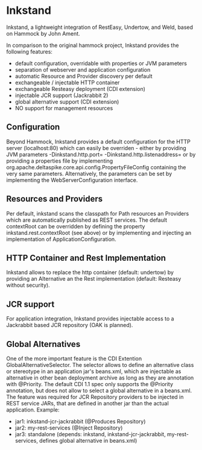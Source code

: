 Inkstand
=======

Inkstand, a lightweight integration of RestEasy, Undertow, and Weld, based on Hammock by John Ament.

In comparison to the original hammock project, Inkstand provides the following features:
- default configuration, overridable with properties or JVM parameters
- separation of webserver and application configuration
- automatic Resource and Provider discovery per default
- exchangeable / injectable HTTP container 
- exchangeable Resteasy deployment (CDI extension)
- injectable JCR support (Jackrabbit 2)
- global alternative support (CDI extension)
- NO support for management resources

Configuration
-------------
Beyond Hammock, Inkstand provides a default configuration for the HTTP server (localhost:80) which can 
easily be overriden - either by providing JVM parameters
-Dinkstand.http.port=
-Dinkstand.http.listenaddress=
or by providing a properties file by implementing org.apache.deltaspike.core.api.config.PropertyFileConfig containing
the very same parameters. Alternatively, the parameters can be set by implementing the WebServerConfiguration interface.

Resources and Providers
-----------------------
Per default, inkstand scans the classpath for Path resources an Providers which are automatically published as REST
services. The default contextRoot can be overridden by defining the property inkstand.rest.contextRoot (see above)
or by implementing and injecting an implementation of ApplicationConfiguration. 

HTTP Container and Rest Implementation
--------------------------------------
Inkstand allows to replace the http container (default: undertow) by providing an Alternative an the Rest implementation
(default: Resteasy without security).

JCR support
-----------
For application integration, Inkstand provides injectable access to a Jackrabbit based JCR repository (OAK is planned).

Global Alternatives
-------------------
One of the more important feature is the CDI Extention GlobalAlternativeSelector. The selector allows to define 
an alternative class or stereotype in an application jar's beans.xml, which are injectable as alternative in other
bean deployment archive as long as they are annotation with @Priority. The default CDI 1.1 spec only supports the 
@Priority annotation, but does not allow to select a global alternative in a beans.xml. The feature was required for
JCR Repository providers to be injected in REST service JARs, that are defined in another jar than the actual application.
Example:
- jar1: inkstand-jcr-jackrabbit (@Produces Repository)
- jar2: my-rest-services (@Inject Repository)  
- jar3: standalone (depends: inkstand, inkstand-jcr-jackrabbit, my-rest-services, defines global alternative in beans.xml)


